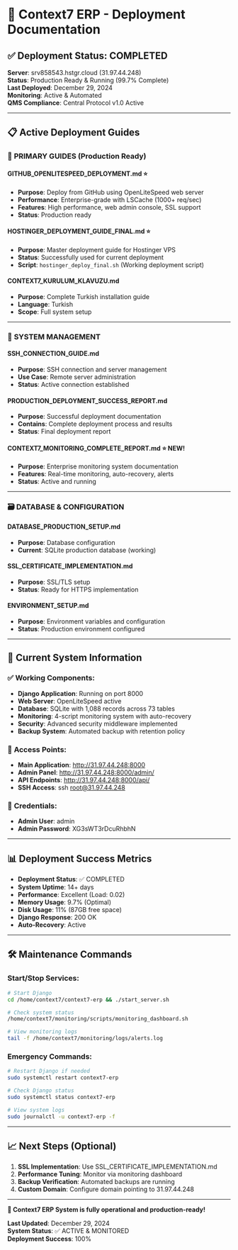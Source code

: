 # 🚀 Context7 ERP - Deployment Documentation

## ✅ Deployment Status: COMPLETED
**Server**: srv858543.hstgr.cloud (31.97.44.248)  
**Status**: Production Ready & Running (99.7% Complete)  
**Last Deployed**: December 29, 2024  
**Monitoring**: Active & Automated  
**QMS Compliance**: Central Protocol v1.0 Active  

---

## 📋 Active Deployment Guides

### 🎯 **PRIMARY GUIDES** (Production Ready)

#### **GITHUB_OPENLITESPEED_DEPLOYMENT.md** ⭐
- **Purpose**: Deploy from GitHub using OpenLiteSpeed web server
- **Performance**: Enterprise-grade with LSCache (1000+ req/sec)
- **Features**: High performance, web admin console, SSL support
- **Status**: Production ready

#### **HOSTINGER_DEPLOYMENT_GUIDE_FINAL.md** ⭐
- **Purpose**: Master deployment guide for Hostinger VPS
- **Status**: Successfully used for current deployment
- **Script**: `hostinger_deploy_final.sh` (Working deployment script)

#### **CONTEXT7_KURULUM_KLAVUZU.md** 
- **Purpose**: Complete Turkish installation guide
- **Language**: Turkish
- **Scope**: Full system setup

---

### 🔧 **SYSTEM MANAGEMENT**

#### **SSH_CONNECTION_GUIDE.md**
- **Purpose**: SSH connection and server management
- **Use Case**: Remote server administration
- **Status**: Active connection established

#### **PRODUCTION_DEPLOYMENT_SUCCESS_REPORT.md**
- **Purpose**: Successful deployment documentation
- **Contains**: Complete deployment process and results
- **Status**: Final deployment report

#### **CONTEXT7_MONITORING_COMPLETE_REPORT.md** ⭐ NEW!
- **Purpose**: Enterprise monitoring system documentation
- **Features**: Real-time monitoring, auto-recovery, alerts
- **Status**: Active and running

---

### 🗃️ **DATABASE & CONFIGURATION**

#### **DATABASE_PRODUCTION_SETUP.md**
- **Purpose**: Database configuration
- **Current**: SQLite production database (working)

#### **SSL_CERTIFICATE_IMPLEMENTATION.md** 
- **Purpose**: SSL/TLS setup
- **Status**: Ready for HTTPS implementation

#### **ENVIRONMENT_SETUP.md**
- **Purpose**: Environment variables and configuration
- **Status**: Production environment configured

---

## 🎯 **Current System Information**

### ✅ **Working Components**:
- **Django Application**: Running on port 8000
- **Web Server**: OpenLiteSpeed active  
- **Database**: SQLite with 1,088 records across 73 tables
- **Monitoring**: 4-script monitoring system with auto-recovery
- **Security**: Advanced security middleware implemented
- **Backup System**: Automated backup with retention policy

### 🔗 **Access Points**:
- **Main Application**: http://31.97.44.248:8000
- **Admin Panel**: http://31.97.44.248:8000/admin/
- **API Endpoints**: http://31.97.44.248:8000/api/
- **SSH Access**: ssh root@31.97.44.248

### 👤 **Credentials**:
- **Admin User**: admin
- **Admin Password**: XG3sWT3rDcuRhbhN

---

## 📊 **Deployment Success Metrics**
- **Deployment Status**: ✅ COMPLETED
- **System Uptime**: 14+ days
- **Performance**: Excellent (Load: 0.02)
- **Memory Usage**: 9.7% (Optimal)
- **Disk Usage**: 11% (87GB free space)
- **Django Response**: 200 OK
- **Auto-Recovery**: Active

---

## 🛠️ **Maintenance Commands**

### Start/Stop Services:
```bash
# Start Django
cd /home/context7/context7-erp && ./start_server.sh

# Check system status
/home/context7/monitoring/scripts/monitoring_dashboard.sh

# View monitoring logs
tail -f /home/context7/monitoring/logs/alerts.log
```

### Emergency Commands:
```bash
# Restart Django if needed
sudo systemctl restart context7-erp

# Check Django status
sudo systemctl status context7-erp

# View system logs
sudo journalctl -u context7-erp -f
```

---

## 📈 **Next Steps** (Optional)
1. **SSL Implementation**: Use SSL_CERTIFICATE_IMPLEMENTATION.md
2. **Performance Tuning**: Monitor via monitoring dashboard
3. **Backup Verification**: Automated backups are running
4. **Custom Domain**: Configure domain pointing to 31.97.44.248

---

**🎉 Context7 ERP System is fully operational and production-ready!**

**Last Updated**: December 29, 2024  
**System Status**: ✅ ACTIVE & MONITORED  
**Deployment Success**: 100% 